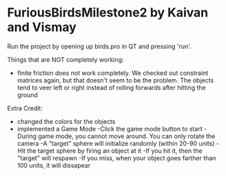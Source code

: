 FuriousBirdsMilestone2
by Kaivan and Vismay
======================

Run the project by opening up birds.pro in QT and pressing 'run'.

Things that are NOT completely working:
 - finite friction does not work completely. We checked out constraint matrices again, but that doesn't seem to be the problem. The objects tend to veer left or right instead of rolling forwards after hitting the ground

Extra Credit:
 - changed the colors for the objects
 - implemented a Game Mode
	-Click the game mode button to start
	-During game mode, you cannot move around. You can only rotate the camera
	-A "target" sphere will initialize randomly (within 20-90 units)
	-Hit the target sphere by firing an object at it 
	-If you hit it, then the "target" will respawn
	-If you miss, when your object goes farther than 100 units, it will dissapear
	
